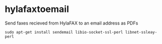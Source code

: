 # hylafaxtoemail
Send faxes recieved from HylaFAX to an email address as PDFs

`sudo apt-get install sendemail libio-socket-ssl-perl libnet-ssleay-perl`
